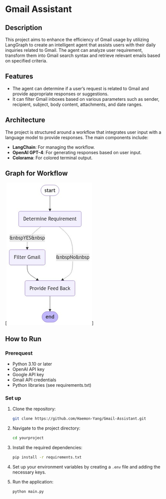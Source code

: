 # Gmail Assistant

## Description
This project aims to enhance the efficiency of Gmail usage by utilizing LangGraph to create an intelligent agent that assists users with their daily inquiries related to Gmail. The agent can analyze user requirement, transform them into Gmail search syntax and retrieve relevant emails based on specified criteria.

## Features

- The agent can determine if a user’s request is related to Gmail and provide appropriate responses or suggestions.
- It can filter Gmail inboxes based on various parameters such as sender, recipient, subject, body content, attachments, and date ranges.

## Architecture

The project is structured around a workflow that integrates user input with a language model to provide responses. The main components include:

- **LangChain**: For managing the workflow.
- **OpenAI GPT-4**: For generating responses based on user input.
- **Colorama**: For colored terminal output.

## Graph for Workflow

[![alt text](stategraph.png)]

## How to Run

### Prerequest

- Python 3.10 or later
- OpenAI API key
- Google API key
- Gmail API credentials
- Python libraries (see requirements.txt)

### Set up

1. Clone the repository:

   ```bash
   git clone https://github.com/Haemon-Yang/Gmail-Assistant.git
   ```

2. Navigate to the project directory:

   ```bash
   cd yourproject
   ```

3. Install the required dependencies:

   ```bash
   pip install -r requirements.txt
   ```

4. Set up your environment variables by creating a `.env` file and adding the necessary keys.

5. Run the application:

   ```bash
   python main.py
   ```